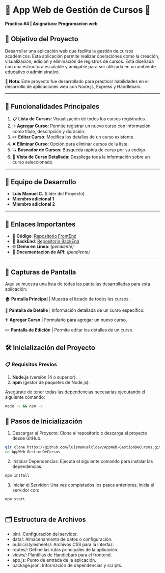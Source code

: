 # 📘 App Web de Gestión de Cursos 📘

**Practica #4 | Asignatura: Programacion web**

## 🎯 Objetivo del Proyecto
Desarrollar una aplicación web que facilite la gestión de cursos académicos. Esta aplicación permite realizar operaciones como la creación, visualización, edición y eliminación de registros de cursos. Está diseñada con una estructura escalable y amigable para ser utilizada en un ambiente educativo o administrativo.

**📌 Nota**: Este proyecto fue desarrollado para practicar habilidades en el desarrollo de aplicaciones web con Node.js, Express y Handlebars.

---

## 🚀 Funcionalidades Principales

1. 📋 **Lista de Cursos**: Visualización de todos los cursos registrados.
2. ➕ **Agregar Curso**: Permite registrar un nuevo curso con información como título, descripción y duración.
3. ✏️ **Editar Curso**: Modifica los detalles de un curso existente.
4. ❌ **Eliminar Curso**: Opción para eliminar cursos de la lista.
5. 🔍 **Buscador de Cursos**: Búsqueda rápida de curso por su codigo.
6. 📄 **Vista de Curso Detallada**: Despliega toda la información sobre un curso seleccionado.

---

## 👥 Equipo de Desarrollo
- **Luis Manuel C.** (Líder del Proyecto)
- **Miembro adicional 1** 
- **Miembro adicional 2** 

---

## 🔗 Enlaces Importantes
- 📂 **Código**: [Repositorio FrontEnd](https://github.com/luismanuelcldev/AppWeb-GestionDeCursos)
- 💾 **BackEnd**: [Repositorio BackEnd](https://github.com/luismanuelcldev/AppWeb-GestionDeCursos)
- 🌐 **Demo en Línea**: *(pendiente)*
- 📄 **Documentación de API**: *(pendiente)*

---

## 📸 Capturas de Pantalla
Aquí se muestra una lista de todas las pantallas desarrolladas para esta aplicación:

🏠 **Pantalla Principal**  | Muestra el listado de todos los cursos. 

📘 **Pantalla de Detalle** | Información detallada de un curso específico.

➕ **Agregar Curso**       | Formulario para agregar un nuevo curso.  

✏️ **Pantalla de Edición** | Permite editar los detalles de un curso.  



## 🛠️ Inicialización del Proyecto
### 📋 Requisitos Previos
1. **Node.js** (versión 14 o superior).
2. **npm** (gestor de paquetes de Node.js).

Asegúrate de tener todas las dependencias necesarias ejecutando el siguiente comando:

```bash
node -v && npm -v
```

## 📝 Pasos de Inicialización

1. Descargar el Proyecto: Clona el repositorio o descarga el proyecto desde GitHub.

```bash
git clone https://github.com/luismanuelcldev/AppWeb-GestionDeCursos.git
cd AppWeb-GestionDeCursos
```
2. Instalar Dependencias: Ejecuta el siguiente comando para instalar las dependencias.

```bash
npm install
```
3. Iniciar el Servidor: Una vez completados los pasos anteriores, inicia el servidor con:

```bash
npm start
```

---

## 🗂️ Estructura de Archivos

- bin/: Configuración del servidor.
- data/: Almacenamiento de datos o configuración.
- public/stylesheets/: Archivos CSS para la interfaz.
- routes/: Define las rutas principales de la aplicación.
- views/: Plantillas de Handlebars para el frontend.
- app.js: Punto de entrada de la aplicación.
- package.json: Información de dependencias y scripts.



